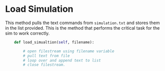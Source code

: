 # Load Simulation

This method pulls the text commands from `simulation.txt` and stores them in the list provided. This is the method that performs the critical task for the sim to work correctly. 

```py
    def load_simualtion(self, filename):

        # open filestream using filename variable
        # pull text from file
        # loop over and append text to list
        # close filestream.
         
```